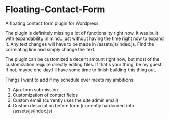 # Floating-Contact-Form
A floating contact form plugin for Wordpress

The plugin is definitely missing a lot of functionality right now.  It was built with expandability in mind...just without having the time right now to expand it.  Any text changes will have to be made in /assets/js/index.js.  Find the correlating line and simply change the text.

The plugin can be customized a decent amount right now, but most of the customization require directly editing files.  If that's your thing, be my guest.  If not, maybe one day I'll have some time to finish building this thing out.

Things I want to add if my schedule ever meets my ambitions:

  1.  Ajax form submission
  2.  Customization of contact fields
  3.  Custom email (currently uses the site admin email)
  4.  Custom description before form (currently hardcoded into /assets/js/index.js)